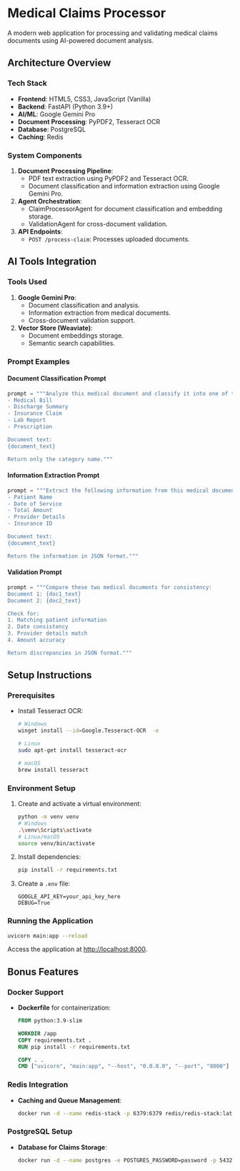 # Medical Claims Processor

A modern web application for processing and validating medical claims documents using AI-powered document analysis.

## Architecture Overview

### Tech Stack
- **Frontend**: HTML5, CSS3, JavaScript (Vanilla)
- **Backend**: FastAPI (Python 3.9+)
- **AI/ML**: Google Gemini Pro
- **Document Processing**: PyPDF2, Tesseract OCR
- **Database**: PostgreSQL
- **Caching**: Redis

### System Components
1. **Document Processing Pipeline**:
   - PDF text extraction using PyPDF2 and Tesseract OCR.
   - Document classification and information extraction using Google Gemini Pro.
2. **Agent Orchestration**:
   - ClaimProcessorAgent for document classification and embedding storage.
   - ValidationAgent for cross-document validation.
3. **API Endpoints**:
   - `POST /process-claim`: Processes uploaded documents.

## AI Tools Integration

### Tools Used
1. **Google Gemini Pro**:
   - Document classification and analysis.
   - Information extraction from medical documents.
   - Cross-document validation support.
2. **Vector Store (Weaviate)**:
   - Document embeddings storage.
   - Semantic search capabilities.

### Prompt Examples
#### Document Classification Prompt
```python
prompt = """Analyze this medical document and classify it into one of these categories:
- Medical Bill
- Discharge Summary
- Insurance Claim
- Lab Report
- Prescription

Document text:
{document_text}

Return only the category name."""
```

#### Information Extraction Prompt
```python
prompt = """Extract the following information from this medical document:
- Patient Name
- Date of Service
- Total Amount
- Provider Details
- Insurance ID

Document text:
{document_text}

Return the information in JSON format."""
```

#### Validation Prompt
```python
prompt = """Compare these two medical documents for consistency:
Document 1: {doc1_text}
Document 2: {doc2_text}

Check for:
1. Matching patient information
2. Date consistency
3. Provider details match
4. Amount accuracy

Return discrepancies in JSON format."""
```

## Setup Instructions

### Prerequisites
- Install Tesseract OCR:
  ```bash
  # Windows
  winget install --id=Google.Tesseract-OCR  -e

  # Linux
  sudo apt-get install tesseract-ocr

  # macOS
  brew install tesseract
  ```

### Environment Setup
1. Create and activate a virtual environment:
   ```bash
   python -m venv venv
   # Windows
   .\venv\Scripts\activate
   # Linux/macOS
   source venv/bin/activate
   ```
2. Install dependencies:
   ```bash
   pip install -r requirements.txt
   ```
3. Create a `.env` file:
   ```env
   GOOGLE_API_KEY=your_api_key_here
   DEBUG=True
   ```

### Running the Application
```bash
uvicorn main:app --reload
```
Access the application at [http://localhost:8000](http://localhost:8000).

## Bonus Features

### Docker Support
- **Dockerfile** for containerization:
  ```dockerfile
  FROM python:3.9-slim

  WORKDIR /app
  COPY requirements.txt .
  RUN pip install -r requirements.txt

  COPY . .
  CMD ["uvicorn", "main:app", "--host", "0.0.0.0", "--port", "8000"]
  ```

### Redis Integration
- **Caching and Queue Management**:
  ```bash
  docker run -d --name redis-stack -p 6379:6379 redis/redis-stack:latest
  ```

### PostgreSQL Setup
- **Database for Claims Storage**:
  ```bash
  docker run -d --name postgres -e POSTGRES_PASSWORD=password -p 5432:5432 postgres:latest
  ```